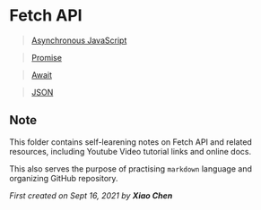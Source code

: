 # Fetch API
> [Asynchronous JavaScript](./01.%20Async/ReadMe.md)

> [Promise](./02.%20Promise/ReadMe.md)

> [Await](./03.%20Await/ReadMe.md)

> [JSON](./04/../04.%20JSON/ReadMe.md)


## Note
This folder contains self-learening notes on Fetch API and related resources, including Youtube Video tutorial links and online docs.

This also serves the purpose of practising `markdown` language and organizing GitHub repository.

*First created on Sept 16, 2021 by **Xiao Chen***